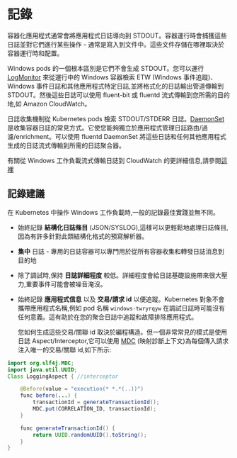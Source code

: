 # 記錄

容器化應用程式通常會將應用程式日誌導向到 STDOUT。容器運行時會捕獲這些日誌並對它們進行某些操作 - 通常是寫入到文件中。這些文件存儲在哪裡取決於容器運行時和配置。

Windows pods 的一個根本區別是它們不會生成 STDOUT。您可以運行 [LogMonitor](https://github.com/microsoft/windows-container-tools/tree/master/LogMonitor) 來從運行中的 Windows 容器檢索 ETW (Windows 事件追蹤)、Windows 事件日誌和其他應用程式特定日誌,並將格式化的日誌輸出管道傳輸到 STDOUT。然後這些日誌可以使用 fluent-bit 或 fluentd 流式傳輸到您所需的目的地,如 Amazon CloudWatch。

日誌收集機制從 Kubernetes pods 檢索 STDOUT/STDERR 日誌。[DaemonSet](https://kubernetes.io/docs/concepts/workloads/controllers/daemonset/) 是收集容器日誌的常見方式。它使您能夠獨立於應用程式管理日誌路由/過濾/enrichment。可以使用 fluentd DaemonSet 將這些日誌和任何其他應用程式生成的日誌流式傳輸到所需的日誌聚合器。

有關從 Windows 工作負載流式傳輸日誌到 CloudWatch 的更詳細信息,請參閱[這裡](https://aws.amazon.com/blogs/containers/streaming-logs-from-amazon-eks-windows-pods-to-amazon-cloudwatch-logs-using-fluentd/)

## 記錄建議

在 Kubernetes 中操作 Windows 工作負載時,一般的記錄最佳實踐並無不同。

* 始終記錄 **結構化日誌條目** (JSON/SYSLOG),這樣可以更輕鬆地處理日誌條目,因為有許多針對此類結構化格式的預寫解析器。
* **集中** 日誌 - 專用的日誌容器可以專門用於從所有容器收集和轉發日誌消息到目的地
* 除了調試時,保持 **日誌詳細程度** 較低。詳細程度會給日誌基礎設施帶來很大壓力,重要事件可能會被噪音淹沒。
* 始終記錄 **應用程式信息** 以及 **交易/請求 id** 以便追蹤。Kubernetes 對象不會攜帶應用程式名稱,例如 pod 名稱 `windows-twryrqyw` 在調試日誌時可能沒有任何意義。這有助於在您的聚合日誌中追蹤和故障排除應用程式。

    您如何生成這些交易/關聯 id 取決於編程構造。但一個非常常見的模式是使用日誌 Aspect/Interceptor,它可以使用 [MDC](https://logging.apache.org/log4j/1.2/apidocs/org/apache/log4j/MDC.html) (映射診斷上下文)為每個傳入請求注入唯一的交易/關聯 id,如下所示:

```java   
import org.slf4j.MDC;
import java.util.UUID;
Class LoggingAspect { //interceptor

    @Before(value = "execution(* *.*(..))")
    func before(...) {
        transactionId = generateTransactionId();
        MDC.put(CORRELATION_ID, transactionId);
    }

    func generateTransactionId() {
        return UUID.randomUUID().toString();
    }
}
```
